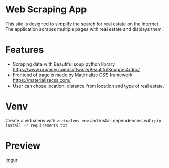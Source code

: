 # Web Scraping App
This site is designed to simplify the search for real estate on the Internet. The application scrapes multiple pages with real estate and displays them.

# Features

-  Scraping data with Beautiful soup python library https://www.crummy.com/software/BeautifulSoup/bs4/doc/
-  Frontend of page is made by Materialize CSS framework https://materializecss.com/
-  User can chose location, distance from location and type of real estate. 

# Venv

Create a virtualenv with `virtualenv env` and install dependencies with `pip install -r requirements.txt`

# Preview

[Imgur](https://i.imgur.com/k0uSqQS.gif)
